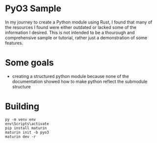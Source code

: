 # PyO3 Sample
In my journey to create a Python module using Rust, I found that many of the resources I found were either outdated or lacked some of the information I desired. This is not intended to be a thourough and comprehensive sample or tutorial, rather just a demonstration of some features.
# Some goals
* creating a structured python module because none of the documentation showed how to make python reflect the submodule structure
# Building
```
py -m venv env
env\Scripts\activate
pip install maturin
maturin init -b pyo3
maturin dev -r
```
